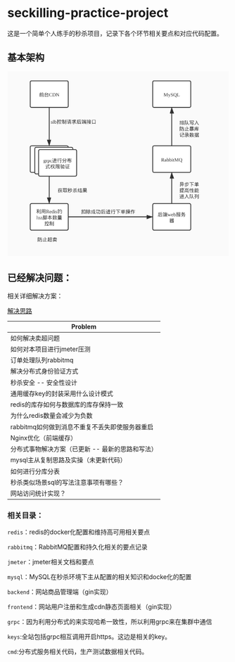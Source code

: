 # seckilling-practice-project

这是一个简单个人练手的秒杀项目，记录下各个环节相关要点和对应代码配置。

## 基本架构

![](./miaosha.jpg)

## 已经解决问题：

相关详细解决方案：

[解决思路](./relevant.md)

| Problem                                          |
| ------------------------------------------------ |
| 如何解决卖超问题                                 |
| 如何对本项目进行jmeter压测                       |
| 订单处理队列rabbitmq                             |
| 解决分布式身份验证方式                           |
| 秒杀安全 -- 安全性设计                           |
| 通用缓存key的封装采用什么设计模式                |
| redis的库存如何与数据库的库存保持一致            |
| 为什么redis数量会减少为负数                      |
| rabbitmq如何做到消息不重复不丢失即使服务器重启   |
| Nginx优化（前端缓存）                            |
| 分布式事物解决方案（已更新 -- 最新的思路和写法） |
| mysql主从复制思路及实操（未更新代码）            |
| 如何进行分库分表                                 |
| 秒杀类似场景sql的写法注意事项有哪些？            |
| 网站访问统计实现？                               |

### 相关目录：

`redis`：redis的docker化配置和维持高可用相关要点

`rabbitmq`：RabbitMQ配置和持久化相关的要点记录

`jmeter`：jmeter相关文档和要点

`mysql`：MySQL在秒杀环境下主从配置的相关知识和docke化的配置

`backend`：网站商品管理端（gin实现）

`frontend`：网站用户注册和生成cdn静态页面相关（gin实现）

`grpc`：因为利用分布式的来实现哈希一致性，所以利用grpc来在集群中通信

`keys`:全站包括grpc相互调用开启https。这边是相关的key。

`cmd`:分布式服务相关代码，生产测试数据相关代码。

